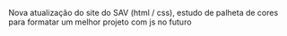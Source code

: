 Nova atualização do site do SAV (html / css), estudo de palheta de cores para formatar um melhor projeto com js no futuro
